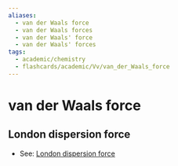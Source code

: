```yaml
---
aliases:
  - van der Waals force
  - van der Waals forces
  - van der Waals' force
  - van der Waals' forces
tags:
  - academic/chemistry
  - flashcards/academic/Vv/van_der_Waals_force
---
```


# van der Waals force

## London dispersion force

- See: [London dispersion force](London%20dispersion%20force.md)
